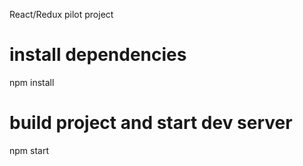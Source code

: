 React/Redux pilot project

# install dependencies
npm install

# build project and start dev server
npm start
